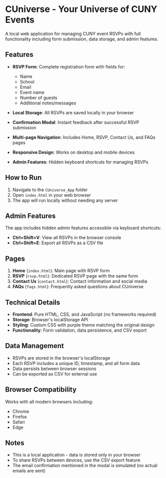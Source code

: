 # CUniverse - Your Universe of CUNY Events

A local web application for managing CUNY event RSVPs with full functionality including form submission, data storage, and admin features.

## Features

- **RSVP Form**: Complete registration form with fields for:
  - Name
  - School
  - Email
  - Event name
  - Number of guests
  - Additional notes/messages

- **Local Storage**: All RSVPs are saved locally in your browser
- **Confirmation Modal**: Instant feedback after successful RSVP submission
- **Multi-page Navigation**: Includes Home, RSVP, Contact Us, and FAQs pages
- **Responsive Design**: Works on desktop and mobile devices
- **Admin Features**: Hidden keyboard shortcuts for managing RSVPs

## How to Run

1. Navigate to the `CUniverse_App` folder
2. Open `index.html` in your web browser
3. The app will run locally without needing any server

## Admin Features

The app includes hidden admin features accessible via keyboard shortcuts:

- **Ctrl+Shift+V**: View all RSVPs in the browser console
- **Ctrl+Shift+E**: Export all RSVPs as a CSV file

## Pages

1. **Home** (`index.html`): Main page with RSVP form
2. **RSVP** (`rsvp.html`): Dedicated RSVP page with the same form
3. **Contact Us** (`contact.html`): Contact information and social media
4. **FAQs** (`faqs.html`): Frequently asked questions about CUniverse

## Technical Details

- **Frontend**: Pure HTML, CSS, and JavaScript (no frameworks required)
- **Storage**: Browser's localStorage API
- **Styling**: Custom CSS with purple theme matching the original design
- **Functionality**: Form validation, data persistence, and CSV export

## Data Management

- RSVPs are stored in the browser's localStorage
- Each RSVP includes a unique ID, timestamp, and all form data
- Data persists between browser sessions
- Can be exported as CSV for external use

## Browser Compatibility

Works with all modern browsers including:
- Chrome
- Firefox
- Safari
- Edge

## Notes

- This is a local application - data is stored only in your browser
- To share RSVPs between devices, use the CSV export feature
- The email confirmation mentioned in the modal is simulated (no actual emails are sent)
